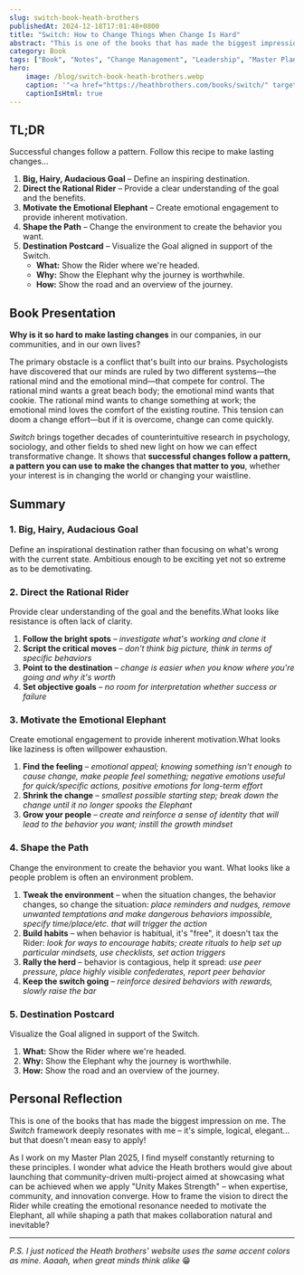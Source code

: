```yaml
---
slug: switch-book-heath-brothers
publishedAt: 2024-12-18T17:01:48+0800
title: "Switch: How to Change Things When Change Is Hard"
abstract: "This is one of the books that has made the biggest impression on me. The Switch framework deeply resonates with me – it's simple, logical, elegant… but that doesn't mean easy to apply!"
category: Book
tags: ["Book", "Notes", "Change Management", "Leadership", "Master Plan 2025"]
hero:
    image: /blog/switch-book-heath-brothers.webp
    caption: '"<a href="https://heathbrothers.com/books/switch/" target="_blank">Switch</a>" by the Heath brothers, Chip & Dan'
    captionIsHtml: true
---
```



## TL;DR

Successful changes follow a pattern. Follow this recipe to make lasting changes…

1. **Big, Hairy, Audacious Goal** – Define an inspiring destination.
2. **Direct the Rational Rider** – Provide a clear understanding of the goal and the benefits.
3. **Motivate the Emotional Elephant** – Create emotional engagement to provide inherent motivation.
4. **Shape the Path** – Change the environment to create the behavior you want.
5. **Destination Postcard** – Visualize the Goal aligned in support of the Switch.
    - **What:** Show the Rider where we're headed.
    - **Why:** Show the Elephant why the journey is worthwhile.
    - **How:** Show the road and an overview of the journey.


## Book Presentation

**Why is it so hard to make lasting changes** in our companies, in our communities, and in our own lives?

The primary obstacle is a conflict that's built into our brains. Psychologists have discovered that our minds are ruled by two different systems—the rational mind and the emotional mind—that compete for control. The rational mind wants a great beach body; the emotional mind wants that cookie. The rational mind wants to change something at work; the emotional mind loves the comfort of the existing routine. This tension can doom a change effort—but if it is overcome, change can come quickly.

*Switch* brings together decades of counterintuitive research in psychology, sociology, and other fields to shed new light on how we can effect transformative change. It shows that **successful changes follow a pattern, a pattern you can use to make the changes that matter to you**, whether your interest is in changing the world or changing your waistline.


## Summary

### 1. Big, Hairy, Audacious Goal

Define an inspirational destination rather than focusing on what's wrong with the current state. Ambitious enough to be exciting yet not so extreme as to be demotivating.

### 2. Direct the Rational Rider

Provide clear understanding of the goal and the benefits.What looks like resistance is often lack of clarity.

1. **Follow the bright spots** – *investigate what's working and clone it*
2. **Script the critical moves** – *don't think big picture, think in terms of specific behaviors*
3. **Point to the destination** – *change is easier when you know where you're going and why it's worth*
4. **Set objective goals** – *no room for interpretation whether success or failure*


### 3. Motivate the Emotional Elephant

Create emotional engagement to provide inherent motivation.What looks like laziness is often willpower exhaustion.

1. **Find the feeling** – *emotional appeal; knowing something isn't enough to cause change, make people feel something; negative emotions useful for quick/specific actions, positive emotions for long-term effort*
2. **Shrink the change** – *smallest possible starting step; break down the change until it no longer spooks the Elephant*
3. **Grow your people** – *create and reinforce a sense of identity that will lead to the behavior you want; instill the growth mindset*


### 4. Shape the Path

Change the environment to create the behavior you want. What looks like a people problem is often an environment problem.

1. **Tweak the environment** – when the situation changes, the behavior changes, so change the situation: *place reminders and nudges, remove unwanted temptations and make dangerous behaviors impossible, specify time/place/etc. that will trigger the action*
2. **Build habits** – when behavior is habitual, it's "free", it doesn't tax the Rider: *look for ways to encourage habits; create rituals to help set up particular mindsets, use checklists, set action triggers*
3. **Rally the herd** – behavior is contagious, help it spread: *use peer pressure, place highly visible confederates, report peer behavior*
4. **Keep the switch going** – *reinforce desired behaviors with rewards, slowly raise the bar*


### 5. Destination Postcard

Visualize the Goal aligned in support of the Switch.

1. **What:** Show the Rider where we're headed.
2. **Why:** Show the Elephant why the journey is worthwhile.
3. **How:** Show the road and an overview of the journey.


## Personal Reflection

This is one of the books that has made the biggest impression on me. The _Switch_ framework deeply resonates with me – it's simple, logical, elegant… but that doesn't mean easy to apply!

As I work on my Master Plan 2025, I find myself constantly returning to these principles. I wonder what advice the Heath brothers would give about launching that community-driven multi-project aimed at showcasing what can be achieved when we apply "Unity Makes Strength" – when expertise, community, and innovation converge. How to frame the vision to direct the Rider while creating the emotional resonance needed to motivate the Elephant, all while shaping a path that makes collaboration natural and inevitable?


---
_P.S. I just noticed the Heath brothers' website uses the same accent colors as mine. Aaaah, when great minds think alike_ 😁
